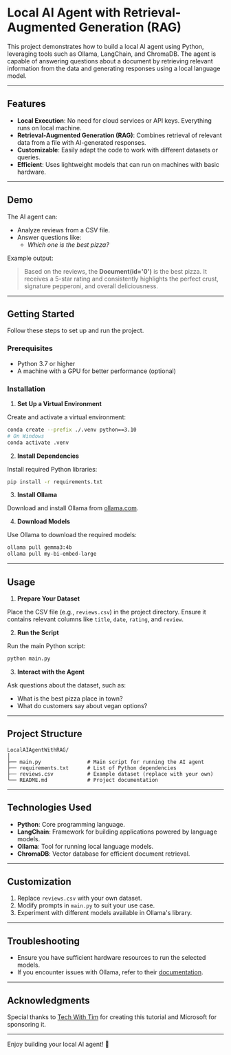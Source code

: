 # Local AI Agent with Retrieval-Augmented Generation (RAG)

This project demonstrates how to build a local AI agent using Python, leveraging tools such as Ollama, LangChain, and ChromaDB. The agent is capable of answering questions about a document by retrieving relevant information from the data and generating responses using a local language model.

---

## Features

- **Local Execution**: No need for cloud services or API keys. Everything runs on local machine.
- **Retrieval-Augmented Generation (RAG)**: Combines retrieval of relevant data from a file with AI-generated responses.
- **Customizable**: Easily adapt the code to work with different datasets or queries.
- **Efficient**: Uses lightweight models that can run on machines with basic hardware.

---

## Demo

The AI agent can:

- Analyze reviews from a CSV file.
- Answer questions like:
    - *Which one is the best pizza?*

Example output:
> Based on the reviews, the **Document(id='0')** is the best pizza. It receives a 5-star rating and consistently highlights the perfect crust, signature pepperoni, and 
overall deliciousness.


---

## Getting Started

Follow these steps to set up and run the project.

### Prerequisites

- Python 3.7 or higher
- A machine with a GPU for better performance (optional)


### Installation


1. **Set Up a Virtual Environment**

Create and activate a virtual environment:

```bash
conda create --prefix ./.venv python==3.10
# On Windows
conda activate .venv
```

2. **Install Dependencies**

Install required Python libraries:

```bash
pip install -r requirements.txt
```

3. **Install Ollama**

Download and install Ollama from [ollama.com](https://ollama.com/).

4. **Download Models**

Use Ollama to download the required models:

```bash
ollama pull gemma3:4b
ollama pull my-bi-embed-large
```


---

## Usage

1. **Prepare Your Dataset**

Place the CSV file (e.g., `reviews.csv`) in the project directory. Ensure it contains relevant columns like `title`, `date`, `rating`, and `review`.

2. **Run the Script**

Run the main Python script:

```bash
python main.py
```

3. **Interact with the Agent**

Ask questions about the dataset, such as:
* What is the best pizza place in town? 
* What do customers say about vegan options?

---

## Project Structure

```plaintext
LocalAIAgentWithRAG/
│
├── main.py               # Main script for running the AI agent
├── requirements.txt      # List of Python dependencies
├── reviews.csv           # Example dataset (replace with your own)
└── README.md             # Project documentation
```

---

## Technologies Used

- **Python**: Core programming language.
- **LangChain**: Framework for building applications powered by language models.
- **Ollama**: Tool for running local language models.
- **ChromaDB**: Vector database for efficient document retrieval.

---

## Customization

1. Replace `reviews.csv` with your own dataset.
2. Modify prompts in `main.py` to suit your use case.
3. Experiment with different models available in Ollama's library.

---

## Troubleshooting

- Ensure you have sufficient hardware resources to run the selected models.
- If you encounter issues with Ollama, refer to their [documentation](https://ollama.com/library).

---

## Acknowledgments

Special thanks to [Tech With Tim](https://www.youtube.com/@TechWithTim) for creating this tutorial and Microsoft for sponsoring it.

---

Enjoy building your local AI agent! 🚀
